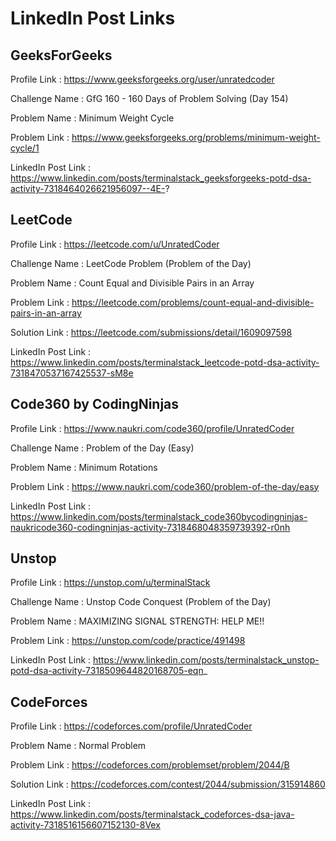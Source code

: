 # LinkedIn Post Links

## GeeksForGeeks

Profile Link : https://www.geeksforgeeks.org/user/unratedcoder

Challenge Name : GfG 160 - 160 Days of Problem Solving (Day 154)

Problem Name : Minimum Weight Cycle

Problem Link : https://www.geeksforgeeks.org/problems/minimum-weight-cycle/1

LinkedIn Post Link : https://www.linkedin.com/posts/terminalstack_geeksforgeeks-potd-dsa-activity-7318464026621956097--4E-?

## LeetCode

Profile Link : https://leetcode.com/u/UnratedCoder

Challenge Name : LeetCode Problem (Problem of the Day)

Problem Name : Count Equal and Divisible Pairs in an Array

Problem Link : https://leetcode.com/problems/count-equal-and-divisible-pairs-in-an-array

Solution Link : https://leetcode.com/submissions/detail/1609097598

LinkedIn Post Link : https://www.linkedin.com/posts/terminalstack_leetcode-potd-dsa-activity-7318470537167425537-sM8e

## Code360 by CodingNinjas

Profile Link : https://www.naukri.com/code360/profile/UnratedCoder

Challenge Name : Problem of the Day (Easy)

Problem Name : Minimum Rotations

Problem Link : https://www.naukri.com/code360/problem-of-the-day/easy

LinkedIn Post Link : https://www.linkedin.com/posts/terminalstack_code360bycodingninjas-naukricode360-codingninjas-activity-7318468048359739392-r0nh

## Unstop

Profile Link : https://unstop.com/u/terminalStack

Challenge Name : Unstop Code Conquest (Problem of the Day)

Problem Name : MAXIMIZING SIGNAL STRENGTH: HELP ME!!

Problem Link : https://unstop.com/code/practice/491498

LinkedIn Post Link : https://www.linkedin.com/posts/terminalstack_unstop-potd-dsa-activity-7318509644820168705-eqn_

## CodeForces

Profile Link : https://codeforces.com/profile/UnratedCoder

Problem Name : Normal Problem

Problem Link : https://codeforces.com/problemset/problem/2044/B

Solution Link : https://codeforces.com/contest/2044/submission/315914860

LinkedIn Post Link : https://www.linkedin.com/posts/terminalstack_codeforces-dsa-java-activity-7318516156607152130-8Vex
